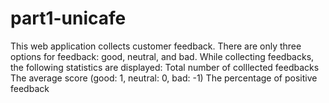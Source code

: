 # part1-unicafe
 This web application collects customer feedback. There are only three options for feedback: good, neutral, and bad.  While collecting feedbacks, the following statistics are displayed:  Total number of colllected feedbacks The average score (good: 1, neutral: 0, bad: -1) The percentage of positive feedback
